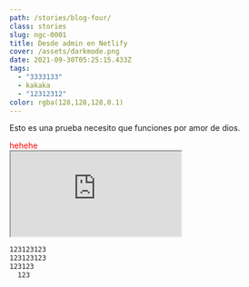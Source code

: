 ```yaml
---
path: /stories/blog-four/
class: stories
slug: ngc-0001
title: Desde admin en Netlify
cover: /assets/darkmode.png
date: 2021-09-30T05:25:15.433Z
tags:
  - "3333133"
  - kakaka
  - "12312312"
color: rgba(128,128,128,0.1)
---
```

Esto es una prueba necesito que funciones por amor de dios.

<div style="color:red;">hehehe</div>

<iframe src="https://www.baidu.com/"></iframe>

```css
123123123
123123123
123123
  123
```